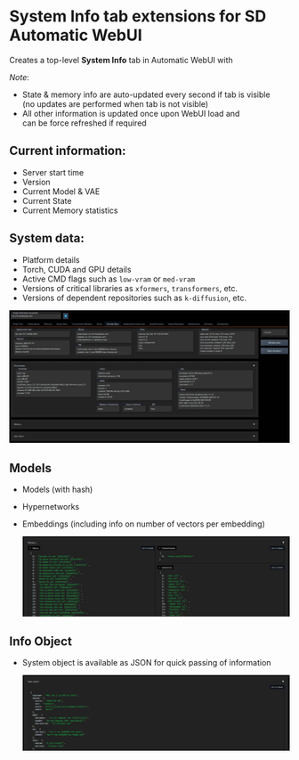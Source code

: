 # System Info tab extensions for SD Automatic WebUI

Creates a top-level **System Info** tab in Automatic WebUI with 

*Note*:
- State & memory info are auto-updated every second if tab is visible  
  (no updates are performed when tab is not visible)  
- All other information is updated once upon WebUI load and  
  can be force refreshed if required  

## Current information:

- Server start time
- Version
- Current Model & VAE
- Current State
- Current Memory statistics

## System data:

- Platform details
- Torch, CUDA and GPU details
- Active CMD flags such as `low-vram` or `med-vram`
- Versions of critical libraries as `xformers`, `transformers`, etc.
- Versions of dependent repositories such as `k-diffusion`, etc.

![screenshot](system-info.jpg)

## Models

- Models (with hash)
- Hypernetworks
- Embeddings (including info on number of vectors per embedding)

  ![screenshot](system-info-models.jpg)

## Info Object

- System object is available as JSON for quick passing of information

  ![screenshot](system-info-json.jpg)
